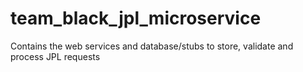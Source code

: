 team_black_jpl_microservice
===========================

Contains the web services and database/stubs to store, validate and process JPL requests
